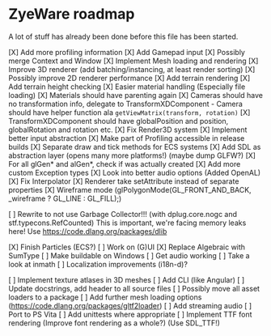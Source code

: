 # ZyeWare roadmap
A lot of stuff has already been done before this file has been started.

[X] Add more profiling information
[X] Add Gamepad input
[X] Possibly merge Context and Window
[X] Implement Mesh loading and rendering
[X] Improve 3D renderer (add batching/instancing, at least render sorting)
[X] Possibly improve 2D renderer performance
[X] Add terrain rendering
[X] Add terrain height checking
[X] Easier material handling (Especially file loading)
[X] Materials should have parenting again
[X] Cameras should have no transformation info, delegate to TransformXDComponent
    - Camera should have helper function ala `getViewMatrix(transform, rotation)`
[X] TransformXDComponent should have globalPosition and position, globalRotation and rotation etc.
[X] Fix Render3D system
[X] Implement better input abstraction
[X] Make part of Profiling accessible in release builds
[X] Separate draw and tick methods for ECS systems
[X] Add SDL as abstraction layer (opens many more platforms!) (maybe dump GLFW?)
[X] For all glGen* and alGen*, check if was actually created
[X] Add more custom Exception types
[X] Look into better audio options (Added OpenAL)
[X] Fix Interpolator
[X] Renderer take setAttribute instead of separate properties
[X] Wireframe mode (glPolygonMode(GL_FRONT_AND_BACK, _wireframe ? GL_LINE : GL_FILL);)


[ ] Rewrite to not use Garbage Collector!!! (with dplug.core.nogc and stf.typecons.RefCounted)
    This is important, we're facing memory leaks here!
    Use https://code.dlang.org/packages/dlib

[X] Finish Particles (ECS?)
[ ] Work on (G)UI
[X] Replace Algebraic with SumType
[ ] Make buildable on Windows
[ ] Get audio working
[ ] Take a look at inmath
[ ] Localization improvements (i18n-d)?

[ ] Implement texture atlases in 3D meshes
[ ] Add CLI (like Angular)
[ ] Update docstrings, add header to all source files
[ ] Possibly move all asset loaders to a package
[ ] Add further mesh loading options (https://code.dlang.org/packages/gltf2loader)
[ ] Add streaming audio
[ ] Port to PS Vita
[ ] Add unittests where appropriate
[ ] Implement TTF font rendering (Improve font rendering as a whole?) (Use SDL_TTF!)
